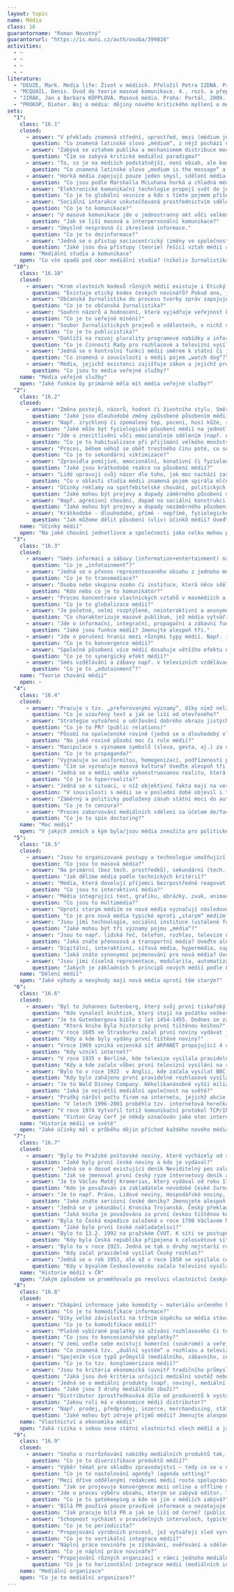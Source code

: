 ```yaml
--- 
layout: topic
name: Média
class: 16
guarantorname: "Roman Novotný"
guarantorurl: "https://is.muni.cz/auth/osoba/399816"
activities: 
  - ~
  - ~
  - ~
  - ~
literature: 
  - "DEUZE, Mark. Media life: Život v médiích. Přeložil Petra IZDNÁ. Praha: Univerzita Karlova v Praze, nakladatelství Karolinum, 2015. Studia nových médií. ISBN 9788024628158."
  - "MCQUAIL, Denis. Úvod do teorie masové komunikace. 4., rozš. a přeprac. vyd. Praha: Portál, 2009. ISBN 978-80-7367-574-5."
  - "JIRÁK, Jan a Barbara KÖPPLOVÁ. Masová média. Praha: Portál, 2009. ISBN 978-80-7367-466-3."
  - "PROKOP, Dieter. Boj o média: dějiny nového kritického myšlení o médiích. Praha: Karolinum, 2005. Mediální studia. ISBN 80-246-0618-6."
sets: 
  "1": 
    class: "16.1"
    closed: 
      - answer: "V překladu znamená střední, uprostřed, mezi (médium je tedy prostředek, zprostředkovatel, prostředník)."
        question: "Co znamená latinské slovo „médium“, z nějž pochází označení „média“?"
      - answer: "Zabývá se vztahem publika a mechanismem distribuce moci. Objektem zájmu jsou způsoby, jak nakládá publikum s textem, jak jej zpracovává."
        question: "Čím se zabývá kritické mediální paradigma?"
      - answer: "To, co je na médiích podstatnější, není obsah, ale komunikační forma. Autorem myšlenky je Marshall McLuhan."
        question: "Co znamená latinské slovo „medium is the message“ a kdo s tímto pojmem přišel?"
      - answer: "Horká média zapojují pouze jeden smysl, sdělení média je dáno (noviny). U chladných médií obrazy skládáme (u televize ze zraku a sluchu)."
        question: "Co jsou podle Marshalla McLuhana horká a chladná média? Uveďte příklady."
      - answer: "Elektronické komunikační technlogie propojí svět do jedné globální vesnice – Marshall McLuhan)"
        question: "Co je to globální vesnice a kdo s tímto pojmem přišel? (global village)"
      - answer: "Sociální interakce uskutečňovaná prostřednictvím sdělení."
        question: "Co je to komunikace?"
      - answer: "U masové komunikace jde o jednostranný akt vůči velkému publiku. O interpersonální komunikace se jedná v případě dvou lidí, médiem je řeč."
        question: "Jak se liší masová a interpersonální komunikace?"
      - answer: "Úmyslně nesprávná či zkreslená informace."
        question: "Co je to dezinformace?"
      - answer: "Jedná se o přístup sociocentrický (změny ve společnosti souvisí pouze se společností samou a mediocentrický (změny v závislosti na médiích)."
        question: "Jaké jsou dva přístupy (teorie) řešící vztah médií a společnosti?"
    name: "Mediální studia a komunikace"
    open: "Co vše spadá pod obor mediální studia? (nikoliv žurnalistika)"
  "10": 
    class: "16.10"
    closed: 
      - answer: "Krom vlastních kodexů různých médií existuje i Etický kodex syndikátu novinářů ČR závazný pro členy. Pro ostatní je doporučený."
        question: "Existuje etický kodex českých novinářů? Pokud ano, je závazný?"
      - answer: "Občanská žurnalistika do procesu tvorby zpráv zapojuje čtenáře, což by mělo vést k nezávislejšímu a širšímu informování v zájmu demokracie."
        question: "Co je to občanská žurnalistika?"
      - answer: "Souhrn názorů a hodnocení, které vyjadřuje veřejnost k určitému problému či tématu."
        question: "Co je to veřejné mínění?"
      - answer: "Soubor žurnalistických projevů o událostech, v nichž určitý jev slouží k zevšeobecnění tématu. Objasňuje aktuální jevy ve společnosti."
        question: "Co je to publicistika?"
      - answer: "Dohlíží na rozvoj plurality programové nabídky a informací, dbá na obsahovou nezávislost a na dodržování právních předpisů ve vysílání."
        question: "Co je činností Rady pro rozhlasové a televizní vysílání?"
      - answer: "Jedná se o kontrolní funkci médií směrem k státní či jiné moci. Tedy například upozorňování na korupci nebo zneužití moci."
        question: "Co znamená v souvislosti s médii pojem „watch dog“?"
      - answer: "Média, jejichž existenci zajišťuje zákon a jejichž provoz je hrazen z koncesionářských poplatků."
        question: "Co jsou to média veřejné služby?"
    name: "Média veřejné služby"
    open: "Jaké funkce by primárně měla mít média veřejné služby?"
  "2": 
    class: "16.2"
    closed: 
      - answer: "Změna postojů, názorů, hodnot či životního stylu. Směr a intenzita změny je dána typem média."
        question: "Jaké jsou dlouhodobé změny způsobené působením médií?"
      - answer: "Např. zrychlený či zpomalený tep, pocení, husí kůže, sexuální vzrušení aj."
        question: "Jaké může být fyziologické působení médií na jednotlivce? Jmenujte alespoň tři příklady."
      - answer: "Jde o znecitlivění vůči emocionálním sdělením (např. násilí). Při jejich opakování dochází k zevšednění a emocionálnímu otupení."
        question: "Co je to habitualizace při přijímání velkého množství mediálních obsahů, jak se projevuje?"
      - answer: "Proces, během něhož se oběť trestného činu poté, co se dostane do médií, stane obětí znovu, tentokrát psychicky („může si za to sama“)."
        question: "Co je to sekundární viktimizace?"
      - answer: "Zpravidla pomíjivé, emocionální, konativní či fyziologické povahy (např. zakrývání očí, smích, zakoupení výrobku, hlasování ve volbě, aj.)"
        question: "Jaké jsou krátkodobé reakce na působení médií?"
      - answer: "Lidé upravují svůj názor dle toho, jak moc nachází zastání v médiích, aby se vyhnuli izolaci kvůli vlastnímu menšinovému názoru."
        question: "Co v oblasti studia médii znamená pojem spirála mlčení?"
      - answer: "Účinky reklamy na spotřebitelské chování, politických kampaní na volební chování, osvětocých a sociálních kampaní, propagandy aj."
        question: "Jaké mohou být projevy a dopady záměrného působení médií na příjemce? Uveďte alespoň 3 příklady."
      - answer: "Např. agresivní chování, dopad na sociální konstrukci reality, stereotypizace, změna životního stylu, postojů a jednání aj."
        question: "Jaké mohou být projevy a dopady nezáměrného působení médií na příjemce? Uveďte alespoň 3 příklady."
      - answer: "Krátkodobé - dlouhodobé, přímé - nepřímé, fyziologické - emocionální - kognitivní - na postoje - na chování, záměrné - nezáměrné, aj."
        question: "Jak můžeme dělit působení (vliv) účinků médií? Uveďte alespoň 3."
    name: "Účinky médií"
    open: "Na jaké chování jednotlivce a společnosti jako celku mohou působit média?"
  "3": 
    class: "16.3"
    closed: 
      - answer: "Směs informací a zábavy (information+entertainment) například ve zpravodajských službách."
        question: "Co je „infotainment“?"
      - answer: "Jedná se o přenos reprezentovaného obsahu z jednoho média do druhého (např. mezi online a offline médii)."
        question: "Co je to transmediace?"
      - answer: "Osoba nebo skupina osobn či instituce, která něco sděluje další osobě či osobám."
        question: "Kdo nebo co je to komunikátor?"
      - answer: "Proces koncentrace vlastnických vztahů v masmédiích a monopolizace mediálních subjektů v celosvětovém měřítku."
        question: "Co je to globalizace médií?"
      - answer: "Je početné, velmi rozptýlené, neinteraktivní a anonymní, heterogenní, neorganizované a neschopné samostatné akce."
        question: "Co charakterizuje masové publikum, jež média vytváří? Uveď alespoň tři charakteristiky."
      - answer: "Jde o informační, integrační, propagační a zábavní funkci."
        question: "Jaké jsou funkce médií? Jmenujte alespoň tři."
      - answer: "Jde o porušení hranic mezi různými typy médií. Např. internet dnes obsahuje rysy všech dřívějších médií (text, zvuk, pohyblivý obraz)."
        question: "Co je to konvergence médií?"
      - answer: "Společné působení více médií dosahuje většího efektu než prostý součet jejich individuálních působení."
        question: "Co je to synergický efekt médií?"
      - answer: "Směs vzdělávání a zábavy např. v televizních vzdělávacích programech."
        question: "Co je to „edutainment“?"
    name: "Teorie chování médií"
    open: ~
  "4": 
    class: "16.4"
    closed: 
      - answer: "Pracuje s tzv. „preferovanými významy“, díky nimž nelze text interpretovat jinak, než bylo autorem zamýšleno. Otevřený text je opakem."
        question: "Co je uzavřený text a jak se liší od otevřeného?"
      - answer: "Strategie vytváření a udržování dobrého obrazu jistých sociálních aktérů u veřejnosti."
        question: "Co je to PR? (public relations)"
      - answer: "Působí na společenské rovině (jedná se o dlouhodobý vliv). Ze společenské roviny se pak přelévá do politiky a dalších sfér."
        question: "Na jaké rovině působí moc či role médií?"
      - answer: "Manipulace s významem symbolů (slova, gesta, aj.) za účelem změny smyšlení a chování lidí a následného dosažení stavu požadovaného šiřiteli."
        question: "Co je to propaganda?"
      - answer: "Vyznačuje se uniformitou, homogenizací, podřízeností požadavkům publika a stereotypností."
        question: "Čím se vyznačuje masová kultura? Uveďte alespoň tři znaky."
      - answer: "Jedná se o médii uměle vykonstruovanou realitu, která je zdánlivě hodnotnější než skutečnost – realita dovedená do extrémů."
        question: "Co je to hyperrealita?"
      - answer: "Jedná se o situaci, v níž objektivní fakta mají na veřejné mínění menší vliv než emoce a vlastní přesvědčení."
        question: "V souvislosti s médii se v poslední době objevil i termín post-pravda. O co se jedná? (post-truth)"
      - answer: "Záměrný a politicky podložený zásah státní moci do autorského záměru či informačního toku. Obecně jakákoliv kontrola informací."
        question: "Co je to cenzura?"
      - answer: "Proces zabarvování mediálních sdělení za účelem de/favorizovat některého sociálního aktéra (především před volbami)."
        question: "Co je to spin doctoring?"
    name: "Moc médií"
    open: "V jakých zemích a kým byla/jsou média zneužita pro politické účely?"
  "5": 
    class: "16.5"
    closed: 
      - answer: "Jsou to organizované postupy a technologie umožňující masovou komunikaci."
        question: "Co jsou to masová média?"
      - answer: "Na primární (bez tech. prostředků), sekundární (tech. prostředky u vysílače) a terciální (tech. prostředky u vysílače i příjemce)."
        question: "Jak dělíme média podle technických kritérií?"
      - answer: "Média, která dovolují příjemci bezrpostředně reagovat na přijatou informaci a vstupovat do její tvorby."
        question: "Co jsou to interaktivní média?"
      - answer: "Média integrující text, grafiku, obrázky, zvuk, animace a videa za účelem zprostředkování informací."
        question: "Co jsou to multimédia?"
      - answer: "Oproti starým médiím se nová média vyznačují následovně: decentralizace, vysoká kapacita, interaktivita, flexibilita."
        question: "Co je pro nová média typické oproti „starým“ médiím? Vyjmenujte alespoň 3 odlišnosti."
      - answer: "Jsou jimi technologie, sociální instituce (ustálené formy jednání) a materiální předměty."
        question: "Jaké mohou být tři významy pojmu „média“?"
      - answer: "Jsou to např. lidská řeč, telefon, rozhlas, televize nebo internet."
        question: "Jaká znáte přenosová a transportní média? Uveďte alespoň 3."
      - answer: "Digitální, interaktivní, síťová média, hypermédia, supermédia či média 2.0."
        question: "Jaká znáte synonymní pojmenování pro nová média? Uveďte alespoň 3."
      - answer: "Jsou jimi číselná reprezentace, modularita, automatizace, variabilita a transkódování."
        question: "Jakých je základních 5 principů nových médií podle Lva Manoviche?"
    name: "Dělení médií"
    open: "Jaké výhody a nevýhody mají nová média oproti těm starým?"
  "6": 
    class: "16.6"
    closed: 
      - answer: "Byl to Johannes Gutenberg, který svůj první tiskařský stroj sestrojil v 1. polovině 15. století."
        question: "Kdo vynalezl knihtisk, který stojí na počátku veškeré tištěné mediální produkce?"
      - answer: "Je to Gutenbergova bible z let 1454-1455. Dodnes se zachovalo 51 kopií, z nichž je 20 ve výborném stavu."
        question: "Která kniha byla historicky první tištěnou knihou?"
      - answer: "V roce 1605 ve Štrasburku začal první noviny vydávat jistý Johann Carolus."
        question: "Kdy a kde byly vydány první tištěné noviny?"
      - answer: "Vroce 1969 vzniká vojenská síť ARPANET propojující 4 uzly na území USA, z něhož se postupně vyčlenily další síťové služby."
        question: "Kdy vznikl internet?"
      - answer: "V roce 1935 v Berlíně, kde televize vysílala pravidelně třikrát týdně 90 minut. BBC začalo rok poté."
        question: "Kdy a kde začalo vůbec první televizní vysílání na světě?"
      - answer: "Bylo to v roce 1922  v Anglii, kde začala vysílat BBC. První rozhlasový přenos se však uskutečnil už o 12 let dříve v New Yorku."
        question: "Kdy bylo zahájeno první pravidelné rozhlasové vysílání na světě?"
      - answer: "Je to Wald Disney Company. Několikanásobně vyšší miliardové obraty má sice GE, ta se ale zaměřuje zejména na dopravu."
        question: "Jaká je největší mediální společnost na světě?"
      - answer: "Prudký nárůst počtu firem na internetu, jejichž akcie byly silně nadhodnoceny. Akcie následně spadly a drtivá většina firem zanikla."
        question: "V letech 1996-2001 proběhla tzv. internetová horečka. O co se jednalo?"
      - answer: "V roce 1974 Vytvořil totiž komunikační protokol TCP/IP, díky němuž dnes funguje veškerý transfer informací na internetu."
        question: "Vinton Gray Cerf je někdy označován jako otec internetu. Proč tomu tak je?"
    name: "Historie médií ve světě"
    open: "Jaké účinky měl v průběhu dějin příchod každého nového média?"
  "7": 
    class: "16.7"
    closed: 
      - answer: "Byly to Pražské poštovské noviny, které vycházely od roku 1719, kdy je začal vydávat Karel František Rosemüller."
        question: "Jaké byly první české noviny a kdo je vydával?"
      - answer: "Jedná se o dosud existující deník Neviditelný pes založený v roce 1996 Ondřejem Neffem."
        question: "Jak se jmenoval první český ryze internetový deník a kdy byl založen?"
      - answer: "Je to Václav Matěj Kramerius, který vydával od roku 1789 vlastní noviny zaměřené na osvětu českého lidu a jeho emancipaci."
        question: "Kdo je považován za zakladatele novodobé české žurnalistiky?"
      - answer: "Je to např. Právo, Lidové noviny, Hospodářské noviny, Mladá fronta Dnes, Deník aj."
        question: "Jaké znáte seriózní české deníky? Jmenujete alespoň 3."
      - answer: "Jedná se o inkunábuli Kronika Trojanská. Český překlad původně latinské kroniky byl vytištěn ve 2. polovině 15. století v Plzni."
        question: "Jaká kniha je považována za první českou tištěnou knihu?"
      - answer: "Byla to Česká expedice založená v roce 1790 Václavem Matějem Krameriem. Hrálo velkou roli při národním obrození."
        question: "Jaké bylo první české nakladatelsví?"
      - answer: "Bylo to 13.2. 1992 na pražském ČVUT. K síti se postupně připojilo Brno, České Budějovice, Hradec Králové a další univerzitní města."
        question: "Kdy byla Česká republika připojena k celosvětové síti internet a kde se první připojení uskutečnilo?"
      - answer: "Bylo to v roce 1923. Jedná se tak o druhý nejstarší rozhlas v Evropě po anglickém rozhlasu."
        question: "Kdy začal pravidelně vysílat Český rozhlas?"
      - answer: "Jedná se o rok 1953, ale až v roce 1958 se vysílalo celých 7 dní v týdnu a druhý televizní program vznikl až v roce 1970."
        question: "Kdy v bývalém Československu začalo televizní vysílání?"
    name: "Historie médií v ČR"
    open: "Jakým způsobem se proměňovalo po revoluci vlastnictví českých médií a co to pro média znamenalo?"
  "8": 
    class: "16.8"
    closed: 
      - answer: "Chápání informace jako komodity – materiálu určeného k prodeji, spotřebě. Podřizování charakteru informace zákonitostem trhu."
        question: "Co je to komodifikace informace?"
      - answer: "Díky velké závislosti na tržním úspěchu se média stávají určitým typem zboží, tedy komodity."
        question: "Co je to komodifikace médií?"
      - answer: "Plošně vybírané poplatky za užívání rozhlasového či televizního přijímače, z nichž je hrazen provoz médií veřejné služby (ČT a Rozhlas)."
        question: "Co jsou to koncesionářské poplatky?"
      - answer: "V zemi vedle sebe existují komerční (soukromé) a veřejnoprávní stanice (zajištěné zákonem)."
        question: "Co znamená tzv. „duální systém“ u rozhlasu a televize?"
      - answer: "Spojením více typů průmyslů (mediálního, zábavního, informatického aj.) vznikají giganty typu Sony, General Electric či Microsoft."
        question: "Co je to tzv. konglomerizace médií?"
      - answer: "Jsou to kritéria ekonomická (uvnitř tradičního průmyslu) a socio-politická (mimoekonomické aspekty)."
        question: "Jaká jsou dvě kritéria určující mediální soutěž nebo koncentraci?"
      - answer: "Jedná se o mediální produkty (např. noviny), mediální publika a mediální výzkumy."
        question: "Jaké jsou 3 druhy mediálního zboží?"
      - answer: "Distributor zprostředkovává dílo od producentů k vystavovatelům či prodejcům."
        question: "Jakou roli má v ekonomice médií distributor?"
      - answer: "Např. prodej, předprodej, inzerce, merchandising, státní podpora, granty, koprodukce aj. Záleží na typu média."
        question: "Jaké mohou být zdroje příjmů médií? Jmenujte alespoň 3."
    name: "Vlastnictví a ekonomika médií"
    open: "Jaká rizika s sebou nese státní vlastnictví všech médií a jaká zase vlastictví soukromé?"
  "9": 
    class: "16.9"
    closed: 
      - answer: "Snaha o rozrůzňování nabídky mediálních produktů tak, aby bylo pokryto co nejširší spektrum trhu (diferecovanější a širší publikum)."
        question: "Co je to diverzifikace produktů médií?"
      - answer: "Výběr témat pro skladbu zpravodajství – tedy co se v něm objeví a jak je to prezentováno, případně interpretováno."
        question: "Co je to nastolování agendy? (agenda setting)"
      - answer: "Mezi dříve oddělenými redakcemi médií roste spolupráce (např. vzájemné přejímání článků mezi online a offline, společná redakce)."
        question: "Jak se projevuje konvergence mezi online a offline médii?"
      - answer: "Jde o proces výběru obsahu, kterým se zabývá editor. Ten v redakci rozhoduje o výběru témat a událostí ke zpracování."
        question: "Co je to gatekeeping a kdo se jím v médiích zabývá?"
      - answer: "Bílá PR používá pouze pravdivé informace a nezatajuje původ informačního zdroje. Černá používá jakékoliv, i nepodložené, informace."
        question: "Jak pracuje bílá PR a jak se liší od černé? (public relations)"
      - answer: "Schopnost vycházet v pravidelných intervalech, typicky u tisku či televizních a zpravodajských relací."
        question: "Co je to periodicita?"
      - answer: "Propojování výrobních procesů, jež vytvářejí sled výrobních řetězců. Mediální sektor na sebe váže další průmyslová odvětví."
        question: "Co je to vertikální integrace médií?"
      - answer: "Náplní práce novináře je získávání, ověřování a sdělování informací."
        question: "Co je náplní práce novináře?"
      - answer: "Propojování různých organizací v rámci jednoho mediálního odvětví (vnitřní propojení mediálního sektoru)."
        question: "Co je to horizontální integrace médií (mediálních institucí)?"
    name: "Mediální organizace"
    open: "Co je to mediální organizace?"
---
```

